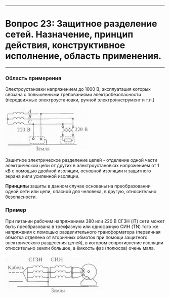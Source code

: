 ___
# Вопрос 23: Защитное разделение сетей. Назначение, принцип действия, конструктивное исполнение, область применения.
___

### Область примерения

Электроустановки напряжением до 1000 В, эксплуатация которых связана с повышенными требованиями электробезопасности (передвижные электроустановки, ручной электроинструмент и т.п.)

![pic1](../resources/imgs/23/1.jpg)

Защитное электрическое разделение цепей - отделение одной части электрической цепи от других в электроустановках напряжением от 1 кВ с помощью двойной изоляции, основной изоляции и защитного экрана иили усиленной изоляции.

**Принципы** защиты в данном случае основаны на преобразовании одной сети или цепи, опасной для человека, в другую, относительно безопасности.

### Пример

При питании рабочим напряжением 380 или 220 В СГЗН (IT) сети может быть преобразована в трёхфазную или однофазную СИН (TN) того же напряжения с помощью разделительного трансформатора (первичная обмотка отделена от вторичных обмоток при помощи защитного электрического разделения цепей), в котором сопротивление изоляции относительно земли большое, а ёмкость фаз (полюсов) очень мала.

![pic1](../resources/imgs/23/2.jpg)